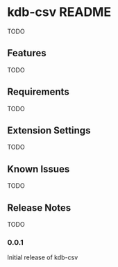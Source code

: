 # kdb-csv README

TODO

## Features

TODO

## Requirements

TODO

## Extension Settings

TODO

## Known Issues

TODO

## Release Notes

TODO

### 0.0.1

Initial release of kdb-csv 
